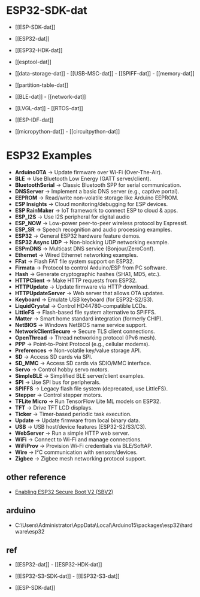 # ESP32-SDK-dat

- [[ESP-SDK-dat]]

- [[ESP32-dat]] 

- [[ESP32-HDK-dat]] 

- [[esptool-dat]]

- [[data-storage-dat]] - [[USB-MSC-dat]] - [[SPIFF-dat]] - [[memory-dat]]

- [[partition-table-dat]]

- [[BLE-dat]] - [[network-dat]]

- [[LVGL-dat]] - [[RTOS-dat]]

- [[ESP-IDF-dat]]

- [[micropython-dat]] - [[circuitpython-dat]] 




# ESP32 Examples

- **ArduinoOTA** → Update firmware over Wi-Fi (Over-The-Air).  
- **BLE** → Use Bluetooth Low Energy (GATT server/client).  
- **BluetoothSerial** → Classic Bluetooth SPP for serial communication.  
- **DNSServer** → Implement a basic DNS server (e.g., captive portal).  
- **EEPROM** → Read/write non-volatile storage like Arduino EEPROM.  
- **ESP Insights** → Cloud monitoring/debugging for ESP devices.  
- **ESP RainMaker** → IoT framework to connect ESP to cloud & apps.  
- **ESP_I2S** → Use I2S peripheral for digital audio
- **ESP_NOW** → Low-power peer-to-peer wireless protocol by Espressif.  
- **ESP_SR** → Speech recognition and audio processing examples.  
- **ESP32** → General ESP32 hardware feature demos.  
- **ESP32 Async UDP** → Non-blocking UDP networking example.  
- **ESPmDNS** → Multicast DNS service (Bonjour/ZeroConf).  
- **Ethernet** → Wired Ethernet networking examples.  
- **FFat** → Flash FAT file system support on ESP32.  
- **Firmata** → Protocol to control Arduino/ESP from PC software.  
- **Hash** → Generate cryptographic hashes (SHA1, MD5, etc.).  
- **HTTPClient** → Make HTTP requests from ESP32.  
- **HTTPUpdate** → Update firmware via HTTP download.  
- **HTTPUpdateServer** → Web server that allows OTA updates.  
- **Keyboard** → Emulate USB keyboard (for ESP32-S2/S3).  
- **LiquidCrystal** → Control HD44780-compatible LCDs.  
- **LittleFS** → Flash-based file system alternative to SPIFFS.  
- **Matter** → Smart home standard integration (formerly CHIP).  
- **NetBIOS** → Windows NetBIOS name service support.  
- **NetworkClientSecure** → Secure TLS client connections.  
- **OpenThread** → Thread networking protocol (IPv6 mesh).  
- **PPP** → Point-to-Point Protocol (e.g., cellular modems).  
- **Preferences** → Non-volatile key/value storage API.  
- **SD** → Access SD cards via SPI.  
- **SD_MMC** → Access SD cards via SDIO/MMC interface.  
- **Servo** → Control hobby servo motors.  
- **SimpleBLE** → Simplified BLE server/client examples.  
- **SPI** → Use SPI bus for peripherals.  
- **SPIFFS** → Legacy flash file system (deprecated, use LittleFS).  
- **Stepper** → Control stepper motors.  
- **TFLite Micro** → Run TensorFlow Lite ML models on ESP32.  
- **TFT** → Drive TFT LCD displays.  
- **Ticker** → Timer-based periodic task execution.  
- **Update** → Update firmware from local binary data.  
- **USB** → USB host/device features (ESP32-S2/S3/C3).  
- **WebServer** → Run a simple HTTP web server.  
- **WiFi** → Connect to Wi-Fi and manage connections.  
- **WiFiProv** → Provision Wi-Fi credentials via BLE/SoftAP.  
- **Wire** → I²C communication with sensors/devices.  
- **Zigbee** → Zigbee mesh networking protocol support.  



## other reference 

- [Enabling ESP32 Secure Boot V2 (SBV2)](https://www.hackster.io/syncom/enabling-esp32-secure-boot-v2-sbv2-df32d5)




## arduino 

- C:\Users\Administrator\AppData\Local\Arduino15\packages\esp32\hardware\esp32




## ref 

- [[ESP32-dat]] - [[ESP32-HDK-dat]]

- [[ESP32-S3-SDK-dat]] - [[ESP32-S3-dat]]

- [[ESP-SDK-dat]]